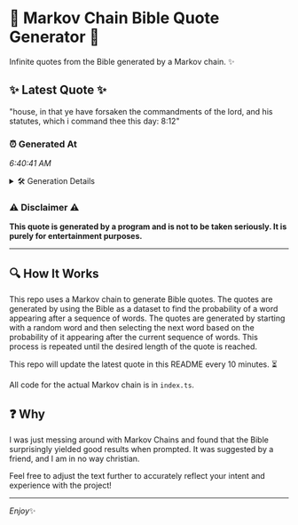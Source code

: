 # 📖 Markov Chain Bible Quote Generator 📖

Infinite quotes from the Bible generated by a Markov chain. ✨

## ✨ Latest Quote ✨
"house, in that ye have forsaken the commandments of the lord, and his statutes, which i command thee this day: 8:12"

### ⏰ Generated At
*6:40:41 AM*

<details>
    <summary>🛠️ Generation Details</summary>
    <p>
        <strong>🌱 Seed:</strong> house,<br>
        <strong>🔄 Iterations:</strong> 20<br>
        <strong>📜 Context History:</strong><br>[ house, ]: in<br>[ house,, in ]: that<br>[ house,, in, that ]: ye<br>[ house,, in, that, ye ]: have<br>[ house,, in, that, ye, have ]: forsaken<br>[ house,, in, that, ye, have, forsaken ]: the<br>[ in, that, ye, have, forsaken, the ]: commandments<br>[ that, ye, have, forsaken, the, commandments ]: of<br>[ ye, have, forsaken, the, commandments, of ]: the<br>[ have, forsaken, the, commandments, of, the ]: lord,<br>[ forsaken, the, commandments, of, the, lord, ]: and<br>[ the, commandments, of, the, lord,, and ]: his<br>[ commandments, of, the, lord,, and, his ]: statutes,<br>[ of, the, lord,, and, his, statutes, ]: which<br>[ the, lord,, and, his, statutes,, which ]: i<br>[ lord,, and, his, statutes,, which, i ]: command<br>[ and, his, statutes,, which, i, command ]: thee<br>[ his, statutes,, which, i, command, thee ]: this<br>[ statutes,, which, i, command, thee, this ]: day:<br>[ which, i, command, thee, this, day: ]: 8:12<br>
    </p>
</details>

### ⚠️ Disclaimer ⚠️
**This quote is generated by a program and is not to be taken seriously. It is purely for entertainment purposes.**

---

## 🔍 How It Works

This repo uses a Markov chain to generate Bible quotes. The quotes are generated by using the Bible as a dataset to find the probability of a word appearing after a sequence of words. The quotes are generated by starting with a random word and then selecting the next word based on the probability of it appearing after the current sequence of words. This process is repeated until the desired length of the quote is reached.

This repo will update the latest quote in this README every 10 minutes. ⏳

All code for the actual Markov chain is in `index.ts`.

## ❓ Why

I was just messing around with Markov Chains and found that the Bible surprisingly yielded good results when prompted. 
It was suggested by a friend, and I am in no way christian.

Feel free to adjust the text further to accurately reflect your intent and experience with the project!

---

*Enjoy*✨
